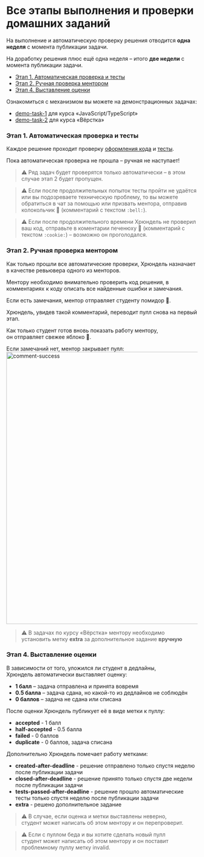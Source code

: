 # Все этапы выполнения и проверки домашних заданий

На выполнение и автоматическую проверку решения отводится **одна неделя** с момента публикации задачи.  

На доработку решения плюс ещё одна неделя – итого **две недели** с момента публикации задачи. 

- [Этап 1. Автоматическая проверка и тесты](#Этап-1-автоматическая-проверка-и-тесты)
- [Этап 2. Ручная проверка ментором](#Этап-2-ручная-проверка-ментором)
- [Этап 4. Выставление оценки](#Этап-4-выставление-оценки)

Ознакомиться с механизмом вы можете на демонстрационных задачах:  

- [demo-task-1](https://github.com/urfu-2018/demo-task-1) для курса «JavaScript/TypeScript»
- [demo-task-2](https://github.com/urfu-2018/demo-task-2) для курса «Вёрстка»

### Этап 1. Автоматическая проверка и тесты

Каждое решение проходит проверку [оформления кода](../codestyle/js.md) и [тесты](../workflow/test.md).

Пока автоматическая проверка не прошла – ручная не наступает!

> :warning: Ряд задач будет проверятся только автоматически – в этом случае этап 2 будет пропущен.

> :warning: Если после продолжительных попыток тесты пройти не удаётся или вы подозреваете техническую проблему, то вы можете обратиться в чат за помощью или призвать ментора, отправив колокольчик :bell: (комментарий с текстом `:bell:`). 

> :warning: Если после продолжительного времени Хрюндель не проверил ваш код, отправьте в коментарии печенюху :cookie: (комментарий с текстом `:cookie:`) – возможно он проголодался. 

### Этап 2. Ручная проверка ментором

Как только прошли все автоматические проверки, Хрюндель назначает в качестве ревьювера одного из менторов.

Ментору необходимо внимательно проверить код решения,
в комментариях к коду описать все найденные ошибки и замечания.

Если есть замечания, ментор отправляет студенту помидор :tomato:.

Хрюндель, увидев такой комментарий, переводит пулл снова на первый этап.

Как только студент готов вновь показать работу ментору,  
он отправляет свежее яблоко :green_apple:.

Если замечаний нет, ментор закрывает пулл:  
<img width="716" alt="comment-success" src="https://cloud.githubusercontent.com/assets/4534405/19029616/3e231f48-8961-11e6-98b1-4da6c0d48ceb.png">

> :warning: В задачах по курсу «Вёрстка» ментору необходимо  
> установить метку **extra** за дополнительное задание **вручную**

### Этап 4. Выставление оценки

В зависимости от того, уложился ли студент в дедлайны,  
Хрюндель автоматически выставляет оценку:

- **1 балл** – задача отправлена и принята вовремя
- **0.5 балла** – задача сдана, но какой-то из дедлайнов не соблюдён
- **0 баллов** – задача не сдана или списана

После оценки Хрюндель публикует её в виде метки к пуллу:
- **accepted** - 1 балл
- **half-accepted** - 0.5 балла
- **failed** - 0 баллов
- **duplicate** - 0 баллов, задача списана

Дополнительно Хрюндель помечает работу метками:
- **created-after-deadline** - решение отправлено только спустя неделю после публикации задачи 
- **closed-after-deadline** - решение принято только спустя две недели после публикации задачи
- **tests-passed-after-deadline** - решение прошло автоматические тесты только спустя неделю после публикации задачи
- **extra** - решено дополнительное задание

> :warning: В случае, если оценка и метки выставлены неверно,  
> студент может написать об этом ментору и он перепроверит.

> :warning: Если с пуллом беда и вы хотите сделать новый пулл  
> студент может написать об этом ментору и он поставит проблемному пуллу метку invalid.
